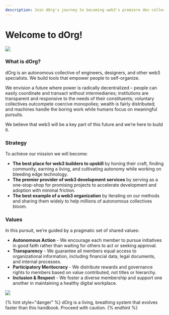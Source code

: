 ```yaml
---
description: Join dOrg's journey to becoming web3's premiere dev collective.
---
```


# Welcome to dOrg!

![](https://i.gifer.com/3t5T.gif)

### What is dOrg?

dOrg is an autonomous collective of engineers, designers, and other web3 specialists. We build tools that empower people to self-organize.

We envision a future where power is radically decentralized – people can easily coordinate and transact without intermediaries; institutions are transparent and responsive to the needs of their constituents; voluntary collectives outcompete coercive monopolies; wealth is fairly distributed; and machines handle the boring work while humans focus on meaningful pursuits.

We believe that web3 will be a key part of this future and we’re here to build it.

### Strategy

To achieve our mission we will become:

* **The best place for web3 builders to upskill** by honing their craft, finding community, earning a living, and cultivating autonomy while working on bleeding edge technology.
* **The premier provider of web3 development services** by serving as a one-stop-shop for promising projects to accelerate development and adoption with minimal friction.
* **The best example of a web3 organization** by iterating on our methods and sharing them widely to help millions of autonomous collectives bloom.

### Values

In this pursuit, we’re guided by a pragmatic set of shared values:

* **Autonomous Action** - We encourage each member to pursue initiatives in good faith rather than waiting for others to act or seeking approval.
* **Transparency** - We guarantee all members equal access to organizational information, including financial data, legal documents, and internal processes.
* **Participatory Meritocracy** - We distribute rewards and governance rights to members based on value contributed, not titles or hierarchy.
* **Inclusion & Respect** - We foster a diverse membership and support one another in maintaining a healthy digital workplace.

![](https://miro.medium.com/max/1000/1\*5WIVZ1eZQ8G2ITihkYI2SQ.gif)

{% hint style="danger" %}
dOrg is a living, breathing system that evolves faster than this handbook. Proceed with caution.
{% endhint %}
